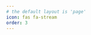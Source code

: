 ```yaml
---
# the default layout is 'page'
icon: fas fa-stream
order: 3
---
```


<script>
window.location.href = "https://return2life.github.io/categories/linux/";
</script>
